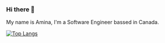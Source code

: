 ### Hi there 👋

My name is Amina, I'm a Software Engineer bassed in Canada.
<!--
**Amna-A/Amna-A** is a ✨ _special_ ✨ repository because its `README.md` (this file) appears on your GitHub profile.

- 🔭 I’m currently working on Polishing my coding skills in C++ & Python3
- 🌱 I’m currently learning Computer Vision / JavaScript / Node.js
- 👯 I’m looking to collaborate on more open source this year
- 💬 Ask me about Python / Rust / Genetic Algorithms / Metaheuristic Optimization
- 📫 How to reach me: amna.a.ibrahim@gmail.com
- ⚡ Fun fact: When I'm not coding you'll find me trying new recipes or learning new languages :grinning: 

-->
[![Top Langs](https://github-readme-stats.vercel.app/api/top-langs/?username=anuraghazra&layout=compact)](https://github.com/anuraghazra/github-readme-stats)

